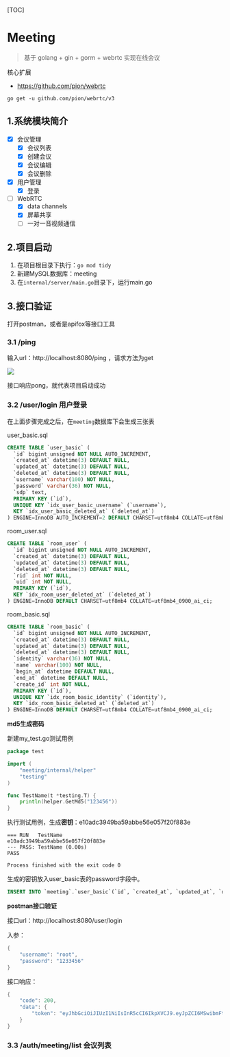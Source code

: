 [TOC]

# Meeting

> 基于 golang + gin + gorm + webrtc 实现在线会议

核心扩展

+ https://github.com/pion/webrtc
```shell
go get -u github.com/pion/webrtc/v3 
```

## 1.系统模块简介

+ [x] 会议管理
  + [x] 会议列表
  + [x] 创建会议
  + [x] 会议编辑
  + [x] 会议删除
+ [x] 用户管理
  + [x] 登录
+ [ ] WebRTC
  + [x] data channels
  + [x] 屏幕共享
  + [ ] 一对一音视频通信

## 2.项目启动
1. 在项目根目录下执行：`go mod tidy`
2. 新建MySQL数据库：meeting
3. 在`internal/server/main.go`目录下，运行main.go

## 3.接口验证

打开postman，或者是apifox等接口工具

### 3.1 /ping 

输入url：http://localhost:8080/ping ，请求方法为get

![](https://nateshao-blog.oss-cn-shenzhen.aliyuncs.com/wximage-20240829094253361.png)

接口响应pong，就代表项目启动成功

### 3.2 /user/login 用户登录

在上面步骤完成之后，在`meeting`数据库下会生成三张表

user_basic.sql

```sql
CREATE TABLE `user_basic` (
  `id` bigint unsigned NOT NULL AUTO_INCREMENT,
  `created_at` datetime(3) DEFAULT NULL,
  `updated_at` datetime(3) DEFAULT NULL,
  `deleted_at` datetime(3) DEFAULT NULL,
  `username` varchar(100) NOT NULL,
  `password` varchar(36) NOT NULL,
  `sdp` text,
  PRIMARY KEY (`id`),
  UNIQUE KEY `idx_user_basic_username` (`username`),
  KEY `idx_user_basic_deleted_at` (`deleted_at`)
) ENGINE=InnoDB AUTO_INCREMENT=2 DEFAULT CHARSET=utf8mb4 COLLATE=utf8mb4_0900_ai_ci;
```

room_user.sql

```sql
CREATE TABLE `room_user` (
  `id` bigint unsigned NOT NULL AUTO_INCREMENT,
  `created_at` datetime(3) DEFAULT NULL,
  `updated_at` datetime(3) DEFAULT NULL,
  `deleted_at` datetime(3) DEFAULT NULL,
  `rid` int NOT NULL,
  `uid` int NOT NULL,
  PRIMARY KEY (`id`),
  KEY `idx_room_user_deleted_at` (`deleted_at`)
) ENGINE=InnoDB DEFAULT CHARSET=utf8mb4 COLLATE=utf8mb4_0900_ai_ci;
```

room_basic.sql

```sql
CREATE TABLE `room_basic` (
  `id` bigint unsigned NOT NULL AUTO_INCREMENT,
  `created_at` datetime(3) DEFAULT NULL,
  `updated_at` datetime(3) DEFAULT NULL,
  `deleted_at` datetime(3) DEFAULT NULL,
  `identity` varchar(36) NOT NULL,
  `name` varchar(100) NOT NULL,
  `begin_at` datetime DEFAULT NULL,
  `end_at` datetime DEFAULT NULL,
  `create_id` int NOT NULL,
  PRIMARY KEY (`id`),
  UNIQUE KEY `idx_room_basic_identity` (`identity`),
  KEY `idx_room_basic_deleted_at` (`deleted_at`)
) ENGINE=InnoDB DEFAULT CHARSET=utf8mb4 COLLATE=utf8mb4_0900_ai_ci;
```

**md5生成密码**

新建my_test.go测试用例

```go
package test

import (
	"meeting/internal/helper"
	"testing"
)

func TestName(t *testing.T) {
	println(helper.GetMd5("123456"))
}
```

执行测试用例，生成**密钥**：e10adc3949ba59abbe56e057f20f883e

```shell
=== RUN   TestName
e10adc3949ba59abbe56e057f20f883e
--- PASS: TestName (0.00s)
PASS

Process finished with the exit code 0
```

生成的密钥放入user_basic表的password字段中。

```sql
INSERT INTO `meeting`.`user_basic`(`id`, `created_at`, `updated_at`, `deleted_at`, `username`, `password`, `sdp`) VALUES (1, NULL, NULL, NULL, 'root', '8017d0408f41b75489701e3fb1c3e773', NULL);
```

**postman接口验证**

接口url：http://localhost:8080/user/login

入参：

```go
{
    "username": "root",
    "password": "1233456"
}
```

接口响应：

```go
{
    "code": 200,
    "data": {
        "token": "eyJhbGciOiJIUzI1NiIsInR5cCI6IkpXVCJ9.eyJpZCI6MSwibmFtZSI6InJvb3QifQ.kiFY5je3Hy_l7r41ku-eQ5PHZnsvBJ5StGP2d7bfpB0"
    }
}
```

### 3.3 /auth/meeting/list 会议列表








